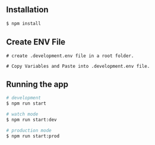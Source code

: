 ## Installation

```bash
$ npm install
```

## Create ENV File

```
# create .development.env file in a root folder.

# Copy Variables and Paste into .development.env file.

```

## Running the app

```bash
# development
$ npm run start

# watch mode
$ npm run start:dev

# production mode
$ npm run start:prod
```